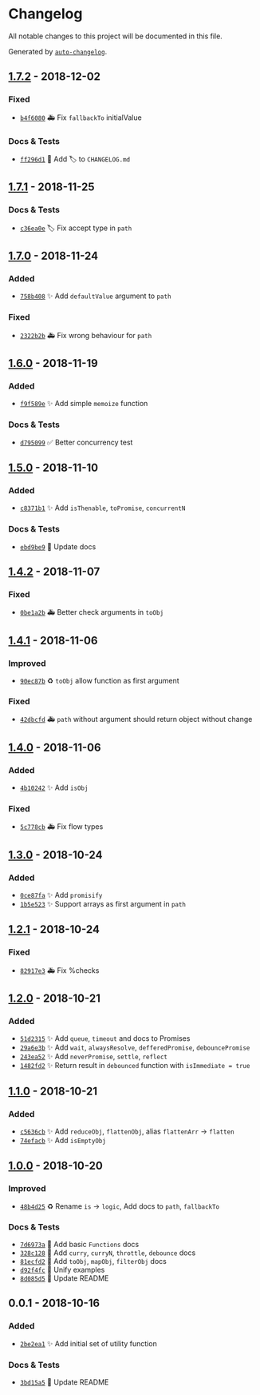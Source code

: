 # Changelog
All notable changes to this project will be documented in this file.

Generated by [`auto-changelog`](https://github.com/CookPete/auto-changelog).

## [1.7.2](https://github.com/exah/utils/compare/1.7.1...1.7.2) - 2018-12-02

### Fixed

- [`b4f6080`](https://github.com/exah/utils/commit/b4f608079fe28bc837616ca5d76348b81ac51fec) 🚑 Fix `fallbackTo` initialValue

### Docs & Tests

- [`ff296d1`](https://github.com/exah/utils/commit/ff296d126b7bdd5e5088dfba67de5623aed52560) 🔧 Add 🏷 to `CHANGELOG.md`

## [1.7.1](https://github.com/exah/utils/compare/1.7.0...1.7.1) - 2018-11-25

### Docs & Tests

- [`c36ea0e`](https://github.com/exah/utils/commit/c36ea0ef4bcb7a6387061343df690dd49201a68e) 🏷 Fix accept type in `path`

## [1.7.0](https://github.com/exah/utils/compare/1.6.0...1.7.0) - 2018-11-24

### Added

- [`758b408`](https://github.com/exah/utils/commit/758b408415cb238ec916c84e0e750df1f476b418) ✨ Add `defaultValue` argument to `path`

### Fixed

- [`2322b2b`](https://github.com/exah/utils/commit/2322b2b1bcbdee04ede8c86af41e5d44c7b8d038) 🚑 Fix wrong behaviour for `path`

## [1.6.0](https://github.com/exah/utils/compare/1.5.0...1.6.0) - 2018-11-19

### Added

- [`f9f589e`](https://github.com/exah/utils/commit/f9f589e03647a75626547e575e432d844502a219) ✨ Add simple `memoize` function

### Docs & Tests

- [`d795099`](https://github.com/exah/utils/commit/d7950996d00d096f8732e1e75ec80f049b810491) ✅ Better concurrency test

## [1.5.0](https://github.com/exah/utils/compare/1.4.2...1.5.0) - 2018-11-10

### Added

- [`c8371b1`](https://github.com/exah/utils/commit/c8371b16cdef3f9c369d15575c387cdcd61f8236) ✨ Add `isThenable`, `toPromise`, `concurrentN`

### Docs & Tests

- [`ebd9be9`](https://github.com/exah/utils/commit/ebd9be9b90a85b7bd7c661c92542087bc7a657d0) 📝 Update docs

## [1.4.2](https://github.com/exah/utils/compare/1.4.1...1.4.2) - 2018-11-07

### Fixed

- [`0be1a2b`](https://github.com/exah/utils/commit/0be1a2bcafc4bc0c2e29da8fa5febab7b15b7194) 🚑 Better check arguments in `toObj`

## [1.4.1](https://github.com/exah/utils/compare/1.4.0...1.4.1) - 2018-11-06

### Improved

- [`90ec87b`](https://github.com/exah/utils/commit/90ec87bc84ac4806d0498d33dfccb6f690a5baab) ♻️ `toObj` allow function as first argument

### Fixed

- [`42dbcfd`](https://github.com/exah/utils/commit/42dbcfdf125fee14c09e3b065d61bf96bfc6e1f4) 🚑 `path` without argument should return object without change

## [1.4.0](https://github.com/exah/utils/compare/1.3.0...1.4.0) - 2018-11-06

### Added

- [`4b10242`](https://github.com/exah/utils/commit/4b10242af9f6c8e39a21efdab55859e219866dd8) ✨ Add `isObj`

### Fixed

- [`5c778cb`](https://github.com/exah/utils/commit/5c778cb89358560604bb5cfa290f89386fc20651) 🚑 Fix flow types

## [1.3.0](https://github.com/exah/utils/compare/1.2.1...1.3.0) - 2018-10-24

### Added

- [`0ce87fa`](https://github.com/exah/utils/commit/0ce87fa0ba8cb73b55de47f2e8ff3c76b6737b8c) ✨ Add `promisify`
- [`1b5e523`](https://github.com/exah/utils/commit/1b5e523f7566176b32c05eef2204481025260c44) ✨ Support arrays as first argument in `path`

## [1.2.1](https://github.com/exah/utils/compare/1.2.0...1.2.1) - 2018-10-24

### Fixed

- [`82917e3`](https://github.com/exah/utils/commit/82917e3780844c20b91c70a49c30efec48a93366) 🚑 Fix %checks

## [1.2.0](https://github.com/exah/utils/compare/1.1.0...1.2.0) - 2018-10-21

### Added

- [`51d2315`](https://github.com/exah/utils/commit/51d2315fe23d0626227015aa7e141db071a015a3) ✨ Add `queue`, `timeout` and docs to Promises
- [`29a6e3b`](https://github.com/exah/utils/commit/29a6e3bba855f9ad273738f4eaf083b191aeba3f) ✨ Add `wait`, `alwaysResolve`, `defferedPromise`, `debouncePromise`
- [`243ea52`](https://github.com/exah/utils/commit/243ea52f262373bf9a732066b43ef46448a130f7) ✨ Add `neverPromise`, `settle`, `reflect`
- [`1482fd2`](https://github.com/exah/utils/commit/1482fd212d77eeca69ca7a576f62538b5daa891b) ✨ Return result in `debounced` function with `isImmediate = true`

## [1.1.0](https://github.com/exah/utils/compare/1.0.0...1.1.0) - 2018-10-21

### Added

- [`c5636cb`](https://github.com/exah/utils/commit/c5636cb112c5822b404e693fc760896e116e9854) ✨ Add `reduceObj`, `flattenObj`, alias `flattenArr` → `flatten`
- [`74efacb`](https://github.com/exah/utils/commit/74efacbcdb24265e7cf5423c0a2997692684aaf3) ✨ Add `isEmptyObj`

## [1.0.0](https://github.com/exah/utils/compare/0.0.1...1.0.0) - 2018-10-20

### Improved

- [`48b4d25`](https://github.com/exah/utils/commit/48b4d259e10ad97c3e5315219fa59eb60fad0449) ♻️ Rename `is` → `logic`, Add docs to `path`, `fallbackTo`

### Docs & Tests

- [`7d6973a`](https://github.com/exah/utils/commit/7d6973a3355ab3206fb614088e516c2c36541e2e) 📝 Add basic `Functions` docs
- [`328c128`](https://github.com/exah/utils/commit/328c1282e519f29de8bf28193cce3d19ea630969) 📝 Add `curry`, `curryN`, `throttle`, `debounce` docs
- [`81ecfd2`](https://github.com/exah/utils/commit/81ecfd26a214fe65f08363688d41fcc10a2a0b82) 📝 Add `toObj`, `mapObj`, `filterObj` docs
- [`d92f4fc`](https://github.com/exah/utils/commit/d92f4fc44f436b0d9ba5a88204b5854976364990) 📝 Unify examples
- [`8d085d5`](https://github.com/exah/utils/commit/8d085d54c30ec8bb138f675085bc930c640f7cec) 📝 Update README

## 0.0.1 - 2018-10-16

### Added

- [`2be2ea1`](https://github.com/exah/utils/commit/2be2ea1888b8f32ca53a8f125fbe1d7aaee2c6ea) ✨ Add initial set of utility function

### Docs & Tests

- [`3bd15a5`](https://github.com/exah/utils/commit/3bd15a58f67688e47f5686ea5d32c8b34badd46e) 📝 Update README
